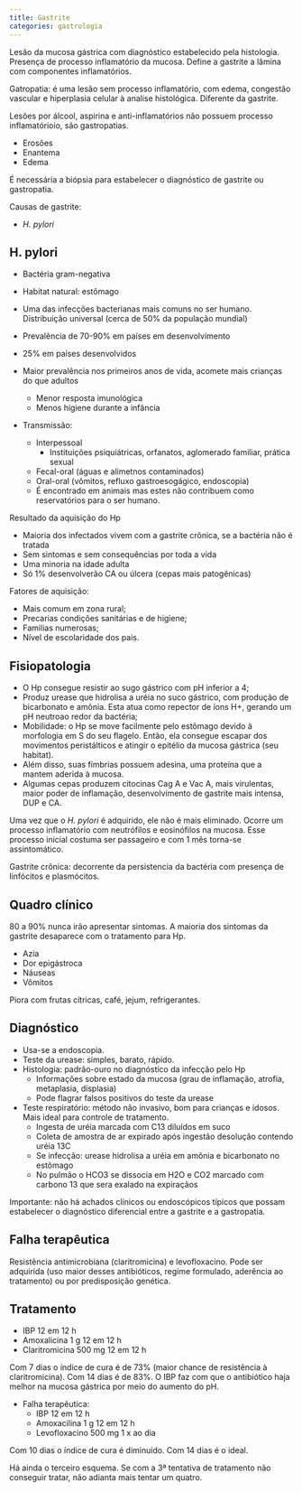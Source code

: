```yaml
---
title: Gastrite
categories: gastrologia
---
```


Lesão da mucosa gástrica com diagnóstico estabelecido pela histologia. Presença de processo inflamatório da mucosa. Define a gastrite a lâmina com componentes inflamatórios.

Gatropatia: é uma lesão sem processo inflamatório, com edema, congestão vascular e hiperplasia celular à analise histológica. Diferente da gastrite.

Lesões por álcool, aspirina e anti-inflamatórios não possuem processo inflamatórioio, são gastropatias.

* Erosões
* Enantema
* Edema

É necessária a biópsia para estabelecer o diagnóstico de gastrite ou gastropatia.


Causas de gastrite:
* _H. pylori_

## H. pylori

* Bactéria gram-negativa
* Habitat natural: estômago
* Uma das infecções  bacterianas mais comuns no ser humano. Distribuição universal (cerca de 50% da população mundial)
* Prevalência de 70-90% em países em desenvolvimento
* 25% em países desenvolvidos
* Maior prevalência nos primeiros anos de vida, acomete mais crianças do que adultos
  * Menor resposta imunológica
  * Menos higiene durante a infância

* Transmissão:
  * Interpessoal
    * Instituições psiquiátricas, orfanatos, aglomerado familiar, prática sexual
  * Fecal-oral (águas e alimetnos contaminados)
  * Oral-oral (vômitos, refluxo gastroesogágico, endoscopia)
  * É encontrado em animais mas estes não contribuem como reservatórios para o ser humano.

Resultado da aquisição do Hp

* Maioria dos infectados vivem com a gastrite crônica, se a bactéria não é tratada
* Sem sintomas e sem consequências por toda a vida
* Uma minoria na idade adulta
* Só 1% desenvolverão CA ou úlcera (cepas mais patogênicas)


Fatores de aquisição:

* Mais comum em zona rural;
* Precarias condições sanitárias e de higiene;
* Familias numerosas;
* Nível de escolaridade dos pais.

## Fisiopatologia

* O Hp consegue resistir ao sugo gástrico com pH inferior a 4;
* Produz urease que hidrolisa a uréia no suco gástrico, com produção de bicarbonato e amônia. Esta atua como repector de íons H+, gerando um pH neutroao redor da bactéria;
* Mobilidade: o Hp se move facilmente pelo estômago devido à morfologia em S do seu flagelo. Então, ela consegue escapar dos movimentos peristálticos e atingir o epitélio da mucosa gástrica (seu habitat).
* Além disso, suas fímbrias possuem adesina, uma proteína que a mantem aderida à mucosa.
* Algumas cepas produzem citocinas Cag A e Vac A, mais virulentas, maior poder de inflamação, desenvolvimento de gastrite mais intensa, DUP e CA.

Uma vez que o _H. pylori_ é adquirido, ele não é mais eliminado. Ocorre um processo inflamatório com neutrófilos e eosinófilos na mucosa. Esse processo inicial costuma ser passageiro e com 1 mês torna-se assintomático.

Gastrite crônica: decorrente da persistencia da bactéria com presença de linfócitos e plasmócitos.

## Quadro clínico

80 a 90% nunca irão apresentar sintomas. A maioria dos sintomas da gastrite desaparece com o tratamento para Hp.

* Azia
* Dor epigástroca
* Náuseas
* Vômitos

Piora com frutas cítricas, café, jejum, refrigerantes.

## Diagnóstico

* Usa-se a endoscopia.
* Teste da urease: simples, barato, rápido.
* Histologia: padrão-ouro no diagnóstico da infecção pelo Hp
  * Informações sobre estado da mucosa (grau de inflamação, atrofia, metaplasia, displasia)
  * Pode flagrar falsos positivos do teste da urease
* Teste respiratório: método não invasivo, bom para crianças e idosos. Mais ideal para controle de tratamento.
  * Ingesta de uréia marcada com C13 diluídos em suco
  * Coleta de amostra de ar expirado após ingestão desolução contendo uréia 13C
  * Se infecção: urease hidrolisa a uréia em amônia e bicarbonato no estômago
  * No pulmão o HCO3 se dissocia em H2O e CO2 marcado com carbono 13 que sera exalado na expiraçãos

Importante: não há achados clínicos ou endoscópicos típicos que possam estabelecer o diagnóstico diferencial entre a gastrite e a gastropatia.


## Falha terapêutica

Resistência antimicrobiana (claritromicina) e levofloxacino. Pode ser adquirida (uso maior desses antibióticos, regime formulado, aderência ao tratamento) ou por predisposição genética.

## Tratamento

* IBP 12 em 12 h
* Amoxalicina 1 g 12 em 12 h
* Claritromicina 500 mg 12 em 12 h

Com 7 dias o índice de cura é de 73% (maior chance de resistência à claritromicina). Com 14 dias é de 83%. O IBP faz com que o antibiótico haja melhor na mucosa gástrica por meio do aumento do pH.

* Falha terapêutica:
  * IBP 12 em 12 h
  * Amoxacilina 1 g 12 em 12 h
  * Levofloxacino 500 mg 1 x ao dia

Com 10 dias o índice de cura é diminuído. Com 14 dias é o ideal.

Há ainda o terceiro esquema. Se com a 3ª tentativa de tratamento não conseguir tratar, não adianta mais tentar um quatro.
